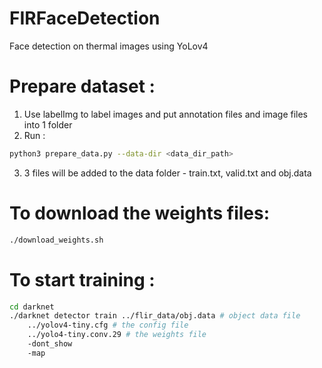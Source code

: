 # FIRFaceDetection
Face detection on thermal images using YoLov4

# Prepare dataset :
1. Use labelImg to label images and put annotation files and image files into 1 folder
2. Run :
```bash
python3 prepare_data.py --data-dir <data_dir_path>
```
3. 3 files will be added to the data folder - train.txt, valid.txt and obj.data 

# To download the weights files:
```bash 
./download_weights.sh
```

# To start training :
```bash
cd darknet
./darknet detector train ../flir_data/obj.data # object data file 
	../yolov4-tiny.cfg # the config file
	../yolo4-tiny.conv.29 # the weights file
	-dont_show
	-map	
```
